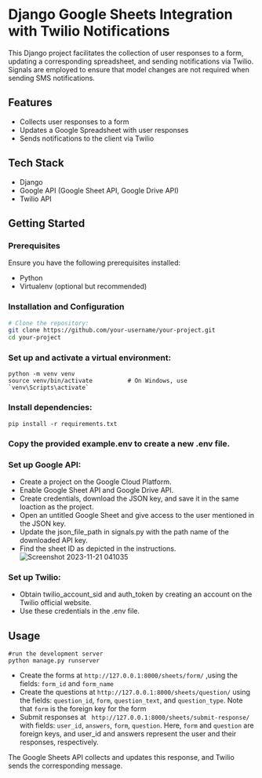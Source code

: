 # Django Google Sheets Integration with Twilio Notifications

This Django project facilitates the collection of user responses to a form, updating a corresponding spreadsheet, and sending notifications via Twilio. Signals are employed to ensure that model changes are not required when sending SMS notifications.

## Features

- Collects user responses to a form
- Updates a Google Spreadsheet with user responses
- Sends notifications to the client via Twilio

## Tech Stack

- Django
- Google API (Google Sheet API, Google Drive API)
- Twilio API

## Getting Started

### Prerequisites

Ensure you have the following prerequisites installed:

- Python
- Virtualenv (optional but recommended)

### Installation and Configuration

```bash
# Clone the repository:
git clone https://github.com/your-username/your-project.git       
cd your-project       
```
### Set up and activate a virtual environment:
```
python -m venv venv       
source venv/bin/activate          # On Windows, use `venv\Scripts\activate`  
```

### Install dependencies:
```
pip install -r requirements.txt     
```
### Copy the provided example.env to create a new .env file.

### Set up Google API:
- Create a project on the Google Cloud Platform.
- Enable Google Sheet API and Google Drive API.
- Create credentials, download the JSON key, and save it in the same loaction as the project.
- Open an untitled Google Sheet and give access to the user mentioned in the JSON key.
- Update the json_file_path in signals.py with the path name of the downloaded API key.
- Find the sheet ID as depicted in the instructions.    
![Screenshot 2023-11-21 041035](readme_images/Screenshot_2023-11-21_041035.png)

### Set up Twilio:
- Obtain twilio_account_sid and auth_token by creating an account on the Twilio official website.
- Use these credentials in the .env file.

## Usage
```
#run the development server     
python manage.py runserver    
```

- Create the forms at ```http://127.0.0.1:8000/sheets/form/``` ,using the fields: `form_id` and `form_name`     
- Create the questions at ```http://127.0.0.1:8000/sheets/question/``` using the fields: `question_id`, `form`, `question_text`, and `question_type`. Note that `form` is the foreign key for the form       
- Submit responses at ``` http://127.0.0.1:8000/sheets/submit-response/``` with fields: `user_id`, `answers`, `form`, `question`. Here, `form` and `question` are foreign keys, and user_id and answers represent the user and their responses, respectively.   

The Google Sheets API collects and updates this response, and Twilio sends the corresponding message.


